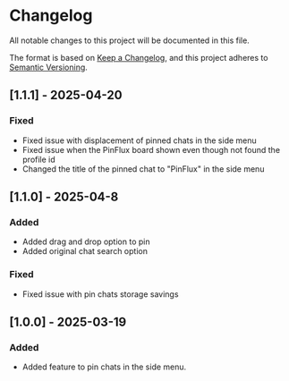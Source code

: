 # Changelog

All notable changes to this project will be documented in this file.

The format is based on [Keep a Changelog](https://keepachangelog.com/en/1.1.0/),
and this project adheres to [Semantic Versioning](https://semver.org/spec/v2.0.0.html).

## [1.1.1] - 2025-04-20

### Fixed

- Fixed issue with displacement of pinned chats in the side menu
- Fixed issue when the PinFlux board shown even though not found the profile id
- Changed the title of the pinned chat to "PinFlux" in the side menu

## [1.1.0] - 2025-04-8

### Added

- Added drag and drop option to pin
- Added original chat search option

### Fixed

- Fixed issue with pin chats storage savings

## [1.0.0] - 2025-03-19

### Added

- Added feature to pin chats in the side menu.

